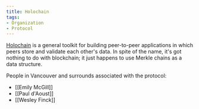 ```yaml
---
title: Holochain
tags:
- Organization
- Protocol
---
```


[Holochain](https://holochain.org) is a general toolkit for building peer-to-peer applications in which peers store and validate each other's data. In spite of the name, it's got nothing to do with blockchain; it just happens to use Merkle chains as a data structure.

People in Vancouver and surrounds associated with the protocol:

* [[Emily McGill]]
* [[Paul d'Aoust]]
* [[Wesley Finck]]
